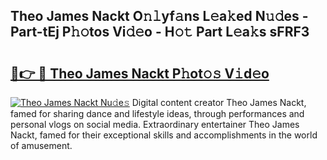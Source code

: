 ## Theo James Nackt O𝚗𝚕yf𝚊ns L𝚎a𝚔ed N𝚞𝚍es - Part-tEj P𝚑𝚘tos Vi𝚍𝚎o - H𝚘𝚝 Part L𝚎a𝚔s sFRF3

# <h2><a href="http://kf1b6s6.oniu.top/?m=Theo+James+Nackt">🔗👉 🔴 Theo James Nackt P𝚑ot𝚘𝚜 V𝚒d𝚎o</a></h2>

[![Theo James Nackt Nu𝚍e𝚜](https://i.imgur.com/0qMVB7G.gif)](http://kf1b6s6.oniu.top/?m=Theo+James+Nackt)
Digital content creator Theo James Nackt, famed for sharing dance and lifestyle ideas, through performances and personal vlogs on social media. Extraordinary entertainer Theo James Nackt, famed for their exceptional skills and accomplishments in the world of amusement.  
